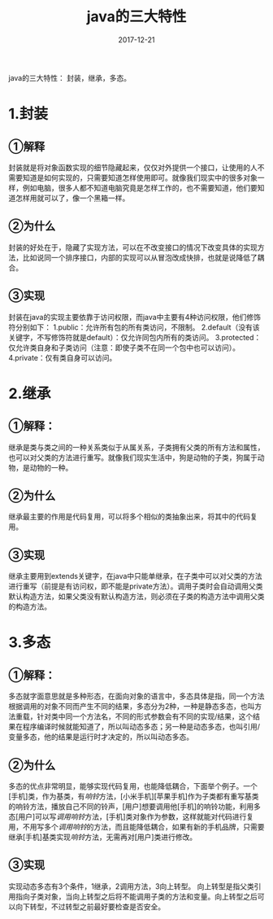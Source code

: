 ﻿---
title: java的三大特性
date: 2017-12-21
categories: java
tags:
- java
---


java的三大特性：
封装，继承，多态。

<!---begin--->


1.封装
====


①解释
----


封装就是将对象函数实现的细节隐藏起来，仅仅对外提供一个接口，让使用的人不需要知道是如何实现的，只需要知道怎样使用即可。就像我们现实中的很多对象一样，例如电脑，很多人都不知道电脑究竟是怎样工作的，也不需要知道，他们要知道怎样用就可以了，像一个黑箱一样。


②为什么
---


封装的好处在于，隐藏了实现方法，可以在不改变接口的情况下改变具体的实现方法，比如说同一个排序接口，内部的实现可以从冒泡改成快排，也就是说降低了耦合。


③实现
---

封装在java的实现主要依靠于访问权限，而java中主要有4种访问权限，他们修饰符分别如下：
1.public：允许所有包的所有类访问，不限制。
2.default（没有该关键字，不写修饰符就是default）：仅允许同包内所有的类访问。
3.protected：仅允许类自身和子类访问（注意：即使子类不在同一个包中也可以访问）。
4.private：仅有类自身可以访问。


2.继承
====


①解释：
----

继承是类与类之间的一种关系类似于从属关系，子类拥有父类的所有方法和属性，也可以对父类的方法进行重写。就像我们现实生活中，狗是动物的子类，狗属于动物，是动物的一种。


②为什么
---


继承最主要的作用是代码复用，可以将多个相似的类抽象出来，将其中的代码复用。


③实现
---

继承主要用到extends关键字，在java中只能单继承，在子类中可以对父类的方法进行重写（前提是有访问权，即不能是private方法）。调用子类时会自动调用父类默认构造方法，如果父类没有默认构造方法，则必须在子类的构造方法中调用父类的构造方法。

3.多态
====


①解释：
----

多态就字面意思就是多种形态，在面向对象的语言中，多态具体是指，同一个方法根据调用的对象不同而产生不同的结果，多态分为2种，一种是静态多态，也叫方法重载，针对类中同一个方法名，不同的形式参数会有不同的实现/结果，这个结果在程序编译时候就能知道了，所以叫动态多态；另一种是动态多态，也叫引用/变量多态，他的结果是运行时才决定的，所以叫动态多态。


②为什么
---

多态的优点非常明显，能够实现代码复用，也能降低耦合，下面举个例子。一个[手机]类，作为基类，有*响铃*方法，[小米手机][苹果手机]作为子类都有重写基类的响铃方法，播放自己不同的铃声，[用户]想要调用他[手机]的响铃功能，利用多态[用户]可以写*调用响铃*方法，[手机]类对象作为参数，这样就能对代码进行复用，不用写多个*调用响铃*的方法，而且能降低耦合，如果有新的手机品牌，只需要继承[手机]基类实现*响铃*方法，无需再对[用户]类进行修改。


③实现
---

实现动态多态有3个条件，1继承，2调用方法，3向上转型。
向上转型是指父类引用指向子类对象，当向上转型之后将不能调用子类的方法和变量。向上转型之后可以向下转型，不过转型之前最好要检查是否安全。





